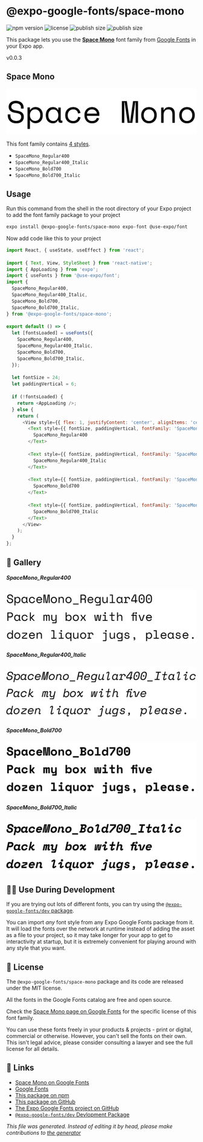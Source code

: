 # @expo-google-fonts/space-mono

![npm version](https://flat.badgen.net/npm/v/@expo-google-fonts/space-mono)
![license](https://flat.badgen.net/github/license/expo/google-fonts)
![publish size](https://flat.badgen.net/packagephobia/install/@expo-google-fonts/space-mono)
![publish size](https://flat.badgen.net/packagephobia/publish/@expo-google-fonts/space-mono)

This package lets you use the [**Space Mono**](https://fonts.google.com/specimen/Space+Mono) font family from [Google Fonts](https://fonts.google.com/) in your Expo app.

v0.0.3

## Space Mono

![Space Mono](./font-family.png)

This font family contains [4 styles](#gallery).

- `SpaceMono_Regular400`
- `SpaceMono_Regular400_Italic`
- `SpaceMono_Bold700`
- `SpaceMono_Bold700_Italic`

## Usage

Run this command from the shell in the root directory of your Expo project to add the font family package to your project
```sh
expo install @expo-google-fonts/space-mono expo-font @use-expo/font
```

Now add code like this to your project
```js
import React, { useState, useEffect } from 'react';

import { Text, View, StyleSheet } from 'react-native';
import { AppLoading } from 'expo';
import { useFonts } from '@use-expo/font';
import {
  SpaceMono_Regular400,
  SpaceMono_Regular400_Italic,
  SpaceMono_Bold700,
  SpaceMono_Bold700_Italic,
} from '@expo-google-fonts/space-mono';

export default () => {
  let [fontsLoaded] = useFonts({
    SpaceMono_Regular400,
    SpaceMono_Regular400_Italic,
    SpaceMono_Bold700,
    SpaceMono_Bold700_Italic,
  });

  let fontSize = 24;
  let paddingVertical = 6;

  if (!fontsLoaded) {
    return <AppLoading />;
  } else {
    return (
      <View style={{ flex: 1, justifyContent: 'center', alignItems: 'center' }}>
        <Text style={{ fontSize, paddingVertical, fontFamily: 'SpaceMono_Regular400' }}>
          SpaceMono_Regular400
        </Text>

        <Text style={{ fontSize, paddingVertical, fontFamily: 'SpaceMono_Regular400_Italic' }}>
          SpaceMono_Regular400_Italic
        </Text>

        <Text style={{ fontSize, paddingVertical, fontFamily: 'SpaceMono_Bold700' }}>
          SpaceMono_Bold700
        </Text>

        <Text style={{ fontSize, paddingVertical, fontFamily: 'SpaceMono_Bold700_Italic' }}>
          SpaceMono_Bold700_Italic
        </Text>
      </View>
    );
  }
};

```

## 🔡 Gallery

##### SpaceMono_Regular400
![SpaceMono_Regular400](./1308fd8bd0f79e0517319bf0429226dfce5ae67beb495577737524f29b537527.ttf.png)

##### SpaceMono_Regular400_Italic
![SpaceMono_Regular400_Italic](./461bb1d5b84d057c522eedf582e3704890be96aed239020438b09168f8ef296b.ttf.png)

##### SpaceMono_Bold700
![SpaceMono_Bold700](./9d1e9fe7ab3138b3f1465d1b1afc457934abae86c1803611dbbcfd28f5f97e2b.ttf.png)

##### SpaceMono_Bold700_Italic
![SpaceMono_Bold700_Italic](./ec50d2d9cc5bbed72fae03e2bc8a720e2cca1324f8bc99b30089d51896917f0e.ttf.png)


## 👩‍💻 Use During Development

If you are trying out lots of different fonts, you can try using the [`@expo-google-fonts/dev` package](https://github.com/expo/google-fonts/tree/master/font-packages/dev#readme).

You can import *any* font style from any Expo Google Fonts package from it. It will load the fonts
over the network at runtime instead of adding the asset as a file to your project, so it may take longer
for your app to get to interactivity at startup, but it is extremely convenient
for playing around with any style that you want.

## 📖 License

The `@expo-google-fonts/space-mono` package and its code are released under the MIT license.

All the fonts in the Google Fonts catalog are free and open source.

Check the [Space Mono page on Google Fonts](https://fonts.google.com/specimen/Space+Mono) for the specific license of this font family.

You can use these fonts freely in your products & projects - print or digital, commercial or otherwise. However, you can't sell the fonts on their own. This isn't legal advice, please consider consulting a lawyer and see the full license for all details.

## 🔗 Links

- [Space Mono on Google Fonts](https://fonts.google.com/specimen/Space+Mono)
- [Google Fonts](https://fonts.google.com/)
- [This package on npm](https://www.npmjs.com/package/@expo-google-fonts/space-mono)
- [This package on GitHub](https://github.com/expo/google-fonts/tree/master/font-packages/space-mono)
- [The Expo Google Fonts project on GitHub](https://github.com/expo/google-fonts)
- [`@expo-google-fonts/dev` Devlopment Package](https://github.com/expo/google-fonts/tree/master/font-packages/dev)


*This file was generated. Instead of editing it by head, please make contributions to [the generator](https://github.com/expo/google-fonts/tree/master/packages/generator)*

